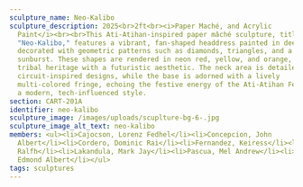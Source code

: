 ```yaml
---
sculpture_name: Neo-Kalibo
sculpture_description: 2025<br>2ft<br><i>Paper Maché, and Acrylic
  Paint</i><br><br>This Ati-Atihan-inspired paper mâché sculpture, titled
  "Neo-Kalibo," features a vibrant, fan-shaped headdress painted in deep purple,
  decorated with geometric patterns such as diamonds, triangles, and a stylized
  sunburst. These shapes are rendered in neon red, yellow, and orange, blending
  tribal heritage with a futuristic aesthetic. The neck area is detailed with
  circuit-inspired designs, while the base is adorned with a lively
  multi-colored fringe, echoing the festive energy of the Ati-Atihan Festival in
  a modern, tech-influenced style.
section: CART-201A
identifier: neo-kalibo
sculpture_image: /images/uploads/scuplture-bg-6-.jpg
sculpture_image_alt_text: neo-kalibo
members: <ul><li>Cajocson, Lorenz Fedhel</li><li>Concepcion, John
  Albert</li><li>Cordero, Dominic Rai</li><li>Fernandez, Keiress</li><li>Kiat,
  Ralfh</li><li>Lakandula, Mark Jay</li><li>Pascua, Mel Andrew</li><li>Sorbito,
  Edmond Albert</li></ul>
tags: sculptures
---
```

